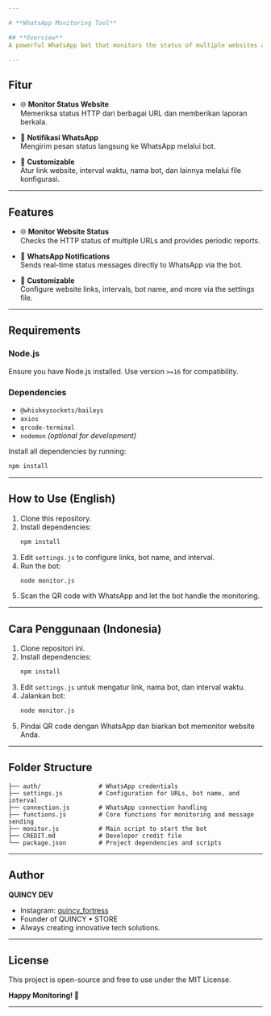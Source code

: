 ```yaml
---

# **WhatsApp Monitoring Tool**

## **Overview**  
A powerful WhatsApp bot that monitors the status of multiple websites and sends real-time status updates to WhatsApp. Built with Node.js, Baileys, and Axios, this tool ensures seamless monitoring and reporting with customizable settings.

---
```


## **Fitur**  
- 🌐 **Monitor Status Website**  
  Memeriksa status HTTP dari berbagai URL dan memberikan laporan berkala.  

- 📲 **Notifikasi WhatsApp**  
  Mengirim pesan status langsung ke WhatsApp melalui bot.  

- 🔄 **Customizable**  
  Atur link website, interval waktu, nama bot, dan lainnya melalui file konfigurasi.  

---

## **Features**  
- 🌐 **Monitor Website Status**  
  Checks the HTTP status of multiple URLs and provides periodic reports.  

- 📲 **WhatsApp Notifications**  
  Sends real-time status messages directly to WhatsApp via the bot.  

- 🔄 **Customizable**  
  Configure website links, intervals, bot name, and more via the settings file.  

---

## **Requirements**  
### **Node.js**  
Ensure you have Node.js installed. Use version `>=16` for compatibility.  

### **Dependencies**  
- `@whiskeysockets/baileys`  
- `axios`  
- `qrcode-terminal`  
- `nodemon` *(optional for development)*  

Install all dependencies by running:  
```bash
npm install
```

---

## **How to Use (English)**  
1. Clone this repository.  
2. Install dependencies:  
   ```bash
   npm install
   ```
3. Edit `settings.js` to configure links, bot name, and interval.  
4. Run the bot:  
   ```bash
   node monitor.js
   ```
5. Scan the QR code with WhatsApp and let the bot handle the monitoring.

---

## **Cara Penggunaan (Indonesia)**  
1. Clone repositori ini.  
2. Install dependencies:  
   ```bash
   npm install
   ```
3. Edit `settings.js` untuk mengatur link, nama bot, dan interval waktu.  
4. Jalankan bot:  
   ```bash
   node monitor.js
   ```
5. Pindai QR code dengan WhatsApp dan biarkan bot memonitor website Anda.

---

## **Folder Structure**  
```
├── auth/                # WhatsApp credentials  
├── settings.js          # Configuration for URLs, bot name, and interval  
├── connection.js        # WhatsApp connection handling  
├── functions.js         # Core functions for monitoring and message sending  
├── monitor.js           # Main script to start the bot  
├── CREDIT.md            # Developer credit file  
└── package.json         # Project dependencies and scripts  
```

---

## **Author**  
**QUINCY DEV**  
- Instagram: [quincy_fortress](https://www.instagram.com/quincy_fortress/)  
- Founder of QUINCY • STORE  
- Always creating innovative tech solutions.  

---

## **License**  
This project is open-source and free to use under the MIT License.  

**Happy Monitoring! 🚀**

---
